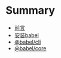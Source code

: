 # Summary

* [前言](README.md)
* [安装babel](chapter1/README.md)
 * [@babel/cli](chapter1/part1.md)
 * [@babel/core](chapter1/part2.md)
 
 
